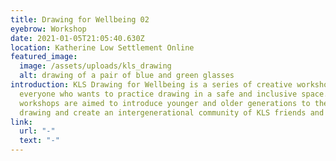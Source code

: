 ```yaml
---
title: Drawing for Wellbeing 02
eyebrow: Workshop
date: 2021-01-05T21:05:40.630Z
location: Katherine Low Settlement Online
featured_image:
  image: /assets/uploads/kls_drawing
  alt: drawing of a pair of blue and green glasses
introduction: KLS Drawing for Wellbeing is a series of creative workshops for
  everyone who wants to practice drawing in a safe and inclusive space. The
  workshops are aimed to introduce younger and older generations to the art of
  drawing and create an intergenerational community of KLS friends and artists.
link:
  url: "-"
  text: "-"
---
```


